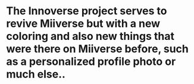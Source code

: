 # The Innoverse project serves to revive Miiverse but with a new coloring and also new things that were there on Miiverse before, such as a personalized profile photo or much else..
